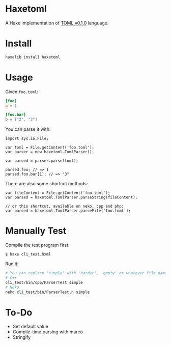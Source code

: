 Haxetoml
=================

A Haxe implementation of [TOML v0.1.0](https://github.com/mojombo/toml/blob/master/versions/toml-v0.1.0.md) language.

Install
=================

```bash
haxelib install haxetoml
```

Usage
=================

Given `foo.toml`:

```toml
[foo]
a = 1

[foo.bar]
b = ["2", "3"]
```


You can parse it with:

```as3
import sys.io.File;

var toml = File.getContent('foo.toml');
var parser = new haxetoml.TomlParser();

var parsed = parser.parse(toml);

parsed.foo; // => 1
parsed.foo.bar[1]; // => "3"
```

There are also some shortcut methods:

```as3
var fileContent = File.getContent('foo.toml');
var parsed = haxetoml.TomlParser.parseString(fileContent);

// or this shortcut, available on neko, cpp and php:
var parsed = haxetoml.TomlParser.parseFile('foo.toml');
```

Manually Test
=================

Compile the test program first:

```
$ haxe cli_test.hxml
```

Run it:

```bash
# You can replace 'simple' with 'harder', 'empty' or whatever file name in resources/test_files
# C++
cli_test/bin/cpp/ParserTest simple
# Neko
neko cli_test/bin/ParserTest.n simple
```

To-Do
=================

* Set default value
* Compile-time parsing with marco
* Stringify

